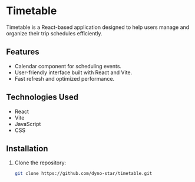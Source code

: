 # Timetable

Timetable is a React-based application designed to help users manage and organize their trip schedules efficiently.

## Features
- Calendar component for scheduling events.
- User-friendly interface built with React and Vite.
- Fast refresh and optimized performance.

## Technologies Used
- React
- Vite
- JavaScript
- CSS

## Installation

1. Clone the repository:
   ```sh
   git clone https://github.com/dyno-star/timetable.git
